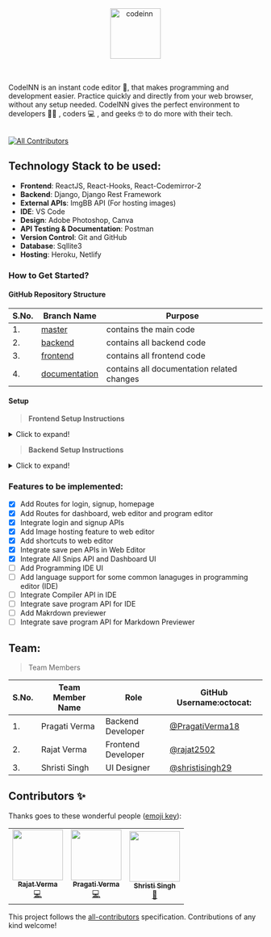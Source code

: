 <div align="center"> <img align="center" alt="codeinn" src="https://user-images.githubusercontent.com/42115530/92988202-e29fcb80-f4e6-11ea-8464-40a6d0bd5297.png" height='100'></div>


<br /><br />
CodeINN is an instant code editor :page_with_curl:, that makes programming and development easier. Practice quickly and directly from your web browser, without any setup needed. CodeINN gives the perfect environment to developers :man_technologist: , coders :computer: , and geeks :nerd_face: to do more with their tech.
<br /><br />


<!-- ALL-CONTRIBUTORS-BADGE:START - Do not remove or modify this section -->
[![All Contributors](https://img.shields.io/badge/all_contributors-3-orange.svg?style=flat-square)](#contributors-)

<!-- ALL-CONTRIBUTORS-BADGE:END -->

## Technology Stack to be used:
- **Frontend**: ReactJS, React-Hooks, React-Codemirror-2
- **Backend**: Django, Django Rest Framework
- **External APIs**: ImgBB API (For hosting images)
- **IDE**: VS Code
- **Design**: Adobe Photoshop, Canva
- **API Testing & Documentation**: Postman
- **Version Control**: Git and GitHub
- **Database**: Sqllite3
- **Hosting**: Heroku, Netlify

### How to Get Started?

#### GitHub Repository Structure

| S.No. | Branch Name | Purpose |
| --------------- | --------------- | --------------- |
| 1. | [master](https://github.com/rajat2502/CodeINN/tree/master) | contains the main code  |
| 2. | [backend](https://github.com/rajat2502/CodeINN/tree/backend) | contains all backend code |
| 3. | [frontend](https://github.com/rajat2502/CodeINN/tree/frontend) | contains all frontend code |
| 4. | [documentation](https://github.com/rajat2502/CodeINN/tree/documentation) | contains all documentation related changes |

#### Setup

> **Frontend Setup Instructions**
<details>
  <summary>Click to expand!</summary>
  
  
- Fork and Clone the repo using
```
$ git clone https://github.com/rajat2502/CodeINN.git
$ cd CodeINN
```
- Change Branch to `frontend` using 
```
$ git checkout frontend
```
- Install node dependencies
```
$ npm install
```
- Run Server at localhost using
```
$ npm start
```

  
</details>

> **Backend Setup Instructions**
<details>
  <summary>Click to expand!</summary>

- Fork and Clone the repo using
```
git clone https://github.com/rajat2502/CodeINN.git
cd CodeINN
```
- Change Branch to `backend` using 
```
git checkout backend
```
- Setup Virtual environment
```
python3 -m venv env
```
- Activate the virtual environment
```
source env/bin/activate
```
- Install dependencies using
```
pip install -r requirements.txt
```
- Make migrations using
```
python manage.py makemigrations
```
- Migrate Database
```
python manage.py migrate
```
- Create a superuser
```
python manage.py createsuperuser
```
- Run server using
```
python manage.py runserver
```

  
</details>

### Features to be implemented:
- [x] Add Routes for login, signup, homepage
- [x] Add Routes for dashboard, web editor and program editor
- [x] Integrate login and signup APIs
- [x] Add Image hosting feature to web editor
- [x] Add shortcuts to web editor
- [x] Integrate save pen APIs in Web Editor
- [x] Integrate All Snips API and Dashboard UI
- [ ] Add Programming IDE UI
- [ ] Add language support for some common lanaguges in programming editor (IDE)
- [ ] Integrate Compiler API in IDE
- [ ] Integrate save program API for IDE
- [ ] Add Makrdown previewer
- [ ] Integrate save program API for Markdown Previewer

## Team:

> Team Members

| S.No. | Team Member Name | Role | GitHub Username:octocat: |
| --------------- | --------------- | --------------- | --------------- |
| 1. | Pragati Verma | Backend Developer | [@PragatiVerma18](https://github.com/PragatiVerma18) |
| 2. | Rajat Verma | Frontend Developer| [@rajat2502](https://github.com/rajat2502)  |
| 3. | Shristi Singh | UI Designer | [@shristisingh29](https://github.com/shristisingh29)  |

## Contributors ✨

Thanks goes to these wonderful people ([emoji key](https://allcontributors.org/docs/en/emoji-key)):

<!-- ALL-CONTRIBUTORS-LIST:START - Do not remove or modify this section -->
<!-- prettier-ignore-start -->
<!-- markdownlint-disable -->
<table>
  <tbody><tr>
    <td align="center"><a href="https://rajat2502.github.io/portfolio/"><img alt="" src="https://avatars2.githubusercontent.com/u/42200276?v=4" width="100px;"><br><sub><b>Rajat Verma</b></sub></a><br><a href="https://github.com/rajat2502/CodeINN/commits?author=rajat2502" title="Code">💻</a></td>
    <td align="center"><a href="https://www.linkedin.com/in/PragatiVerma18/"><img alt="" src="https://avatars2.githubusercontent.com/u/42115530?v=4" width="100px;"><br><sub><b>Pragati Verma</b></sub></a><br><a href="https://github.com/rajat2502/CodeINN/commits?author=PragatiVerma18" title="Code">💻</a></td>
    <td align="center"><a href="https://github.com/shristisingh29"><img alt="" src="https://avatars1.githubusercontent.com/u/44435610?v=4" width="100px;"><br><sub><b>Shristi Singh</b></sub></a><br><a href="#design-shristisingh29" title="Design">🎨</a></td>
  </tr>
</tbody></table>

<!-- markdownlint-enable -->
<!-- prettier-ignore-end -->
<!-- ALL-CONTRIBUTORS-LIST:END -->

This project follows the [all-contributors](https://github.com/all-contributors/all-contributors) specification. Contributions of any kind welcome!
